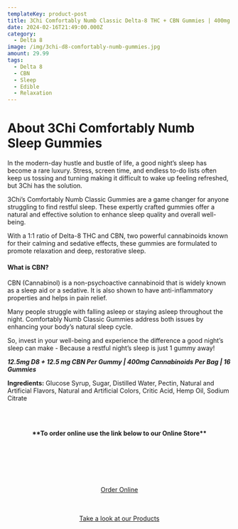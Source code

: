 ```yaml
---
templateKey: product-post
title: 3Chi Comfortably Numb Classic Delta-8 THC + CBN Gummies | 400mg
date: 2024-02-16T21:49:00.000Z
category:
  - Delta 8
image: /img/3chi-d8-comfortably-numb-gummies.jpg
amount: 29.99
tags:
  - Delta 8
  - CBN
  - Sleep
  - Edible
  - Relaxation
---
```

# **About 3Chi Comfortably Numb Sleep Gummies**

In the modern-day hustle and bustle of life, a good night’s sleep has become a rare luxury. Stress, screen time, and endless to-do lists often keep us tossing and turning making it difficult to wake up feeling refreshed, but 3Chi has the solution.

3Chi’s Comfortably Numb Classic Gummies are a game changer for anyone struggling to find restful sleep. These expertly crafted gummies offer a natural and effective solution to enhance sleep quality and overall well-being.

With a 1:1 ratio of Delta-8 THC and CBN, two powerful cannabinoids known for their calming and sedative effects, these gummies are formulated to promote relaxation and deep, restorative sleep.

#### **What is CBN?**

CBN (Cannabinol) is a non-psychoactive cannabinoid that is widely known as a sleep aid or a sedative. It is also shown to have anti-inflammatory properties and helps in pain relief.

Many people struggle with falling asleep or staying asleep throughout the night. Comfortably Numb Classic Gummies address both issues by enhancing your body’s natural sleep cycle.

So, invest in your well-being and experience the difference a good night’s sleep can make - Because a restful night’s sleep is just 1 gummy away!

***12.5mg D8 + 12.5 mg CBN Per Gummy | 400mg Cannabinoids Per Bag | 16 Gummies***

**Ingredients:** Glucose Syrup, Sugar, Distilled Water, Pectin, Natural and Artificial Flavors, Natural and Artificial Colors, Critic Acid, Hemp Oil, Sodium Citrate

<br><br>

<Center>

**\*\*To order online use the link below to our Online Store\*\***

<br><br>

<br><br>

<Center><a class="link-view-more-products" target="_blank" href="https://capitalcbd.shop/product/3chi-comfortably-numb-delta-8-cbn-gummies/">Order Online</a></

<br><br><br>

<Center><a class="link-view-more-products" target="_blank" href="https://capitalamericanshaman.com/products">Take a look at our Products</a></Center>

<br><br>